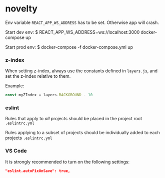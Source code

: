 # novelty

Env variable `REACT_APP_WS_ADDRESS` has to be set. 
Otherwise app will crash.

Start dev env:
$ REACT_APP_WS_ADDRESS=ws://localhost:3000 docker-compose up

Start prod env:
$ docker-compose -f docker-compose.yml up

### z-index

When setting z-index, always use the constants defined in `layers.js`, and set the z-index relative to them.

Example:

```js
const myZIndex = layers.BACKGROUND - 10
```

### eslint

Rules that apply to _all_ projects should be placed in the project root `.eslintrc.yml`

Rules applying to a subset of projects should be individually added to each projects `.eslintrc.yml`

### VS Code

It is strongly recommended to turn on the following settings:

```json
"eslint.autoFixOnSave": true,
```
